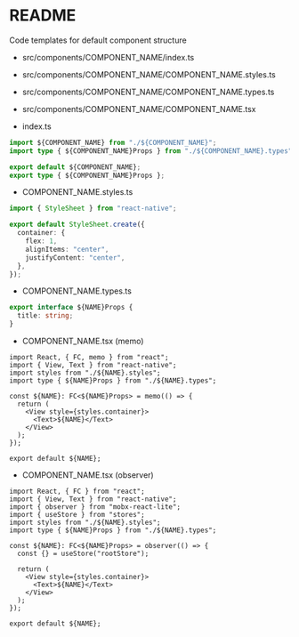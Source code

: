 # README

Code templates for default component structure

* src/components/COMPONENT_NAME/index.ts
* src/components/COMPONENT_NAME/COMPONENT_NAME.styles.ts
* src/components/COMPONENT_NAME/COMPONENT_NAME.types.ts
* src/components/COMPONENT_NAME/COMPONENT_NAME.tsx

* index.ts
``` ts
import ${COMPONENT_NAME} from "./${COMPONENT_NAME}";
import type { ${COMPONENT_NAME}Props } from "./${COMPONENT_NAME}.types";

export default ${COMPONENT_NAME};
export type { ${COMPONENT_NAME}Props };
```

* COMPONENT_NAME.styles.ts

``` ts
import { StyleSheet } from "react-native";

export default StyleSheet.create({
  container: {
    flex: 1,
    alignItems: "center",
    justifyContent: "center",
  },
});
```

* COMPONENT_NAME.types.ts

``` ts
export interface ${NAME}Props {
  title: string;
}
```

* COMPONENT_NAME.tsx (memo)

``` tsx
import React, { FC, memo } from "react";
import { View, Text } from "react-native";
import styles from "./${NAME}.styles";
import type { ${NAME}Props } from "./${NAME}.types";

const ${NAME}: FC<${NAME}Props> = memo(() => {
  return (
    <View style={styles.container}>
      <Text>${NAME}</Text>
    </View>
  );
});

export default ${NAME};
```

* COMPONENT_NAME.tsx (observer)

``` tsx
import React, { FC } from "react";
import { View, Text } from "react-native";
import { observer } from "mobx-react-lite";
import { useStore } from "stores";
import styles from "./${NAME}.styles";
import type { ${NAME}Props } from "./${NAME}.types";

const ${NAME}: FC<${NAME}Props> = observer(() => {
  const {} = useStore("rootStore");

  return (
    <View style={styles.container}>
      <Text>${NAME}</Text>
    </View>
  );
});

export default ${NAME};

```
